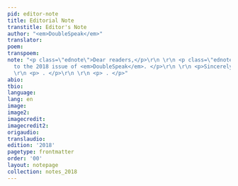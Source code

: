 ```yaml
---
pid: editor-note
title: Editorial Note
transtitle: Editor's Note
author: "<em>DoubleSpeak</em>"
translator:
poem:
transpoem:
note: "<p class=\"ednote\">Dear readers,</p>\r\n \r\n <p class=\"ednote\">Welcome
  to the 2018 issue of <em>DoubleSpeak</em>. </p>\r\n \r\n <p>Sincerely,<br><em>DoubleSpeak</em></p>\r\n
  \r\n <p> . </p>\r\n \r\n <p> . </p>"
abio:
tbio:
language:
lang: en
image:
image2:
imagecredit:
imagecredit2:
origaudio:
translaudio:
edition: '2018'
pagetype: frontmatter
order: '00'
layout: notepage
collection: notes_2018
---
```

